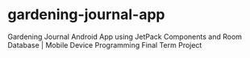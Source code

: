 # gardening-journal-app
Gardening Journal Android App using JetPack Components and Room Database | Mobile Device Programming Final Term Project

